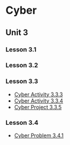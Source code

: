 # Cyber
## Unit 3
### Lesson 3.1  

### Lesson 3.2

### Lesson 3.3
- [Cyber Activity 3.3.3](https://github.com/BSSD-CS/cyber-activity-333)
- [Cyber Activity 3.3.4](https://github.com/BSSD-CS/cyber-activity-334) 
- [Cyber Project 3.3.5](https://github.com/BSSD-CS/cyber-project-335)

### Lesson 3.4
- [Cyber Problem 3.4.1](https://github.com/BSSD-CS/cyber-problem-341)